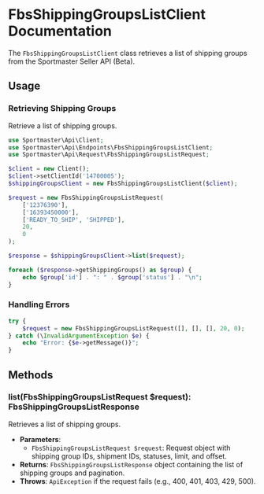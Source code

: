 # FbsShippingGroupsListClient Documentation

The `FbsShippingGroupsListClient` class retrieves a list of shipping groups from the Sportmaster Seller API (Beta).

## Usage

### Retrieving Shipping Groups

Retrieve a list of shipping groups.

```php
use Sportmaster\Api\Client;
use Sportmaster\Api\Endpoints\FbsShippingGroupsListClient;
use Sportmaster\Api\Request\FbsShippingGroupsListRequest;

$client = new Client();
$client->setClientId('14700005');
$shippingGroupsClient = new FbsShippingGroupsListClient($client);

$request = new FbsShippingGroupsListRequest(
    ['12376390'],
    ['16393450000'],
    ['READY_TO_SHIP', 'SHIPPED'],
    20,
    0
);

$response = $shippingGroupsClient->list($request);

foreach ($response->getShippingGroups() as $group) {
    echo $group['id'] . ": " . $group['status'] . "\n";
}
```

### Handling Errors

```php
try {
    $request = new FbsShippingGroupsListRequest([], [], [], 20, 0);
} catch (\InvalidArgumentException $e) {
    echo "Error: {$e->getMessage()}";
}
```

## Methods

### list(FbsShippingGroupsListRequest $request): FbsShippingGroupsListResponse

Retrieves a list of shipping groups.

- **Parameters**:
  - `FbsShippingGroupsListRequest $request`: Request object with shipping group IDs, shipment IDs, statuses, limit, and offset.
- **Returns**: `FbsShippingGroupsListResponse` object containing the list of shipping groups and pagination.
- **Throws**: `ApiException` if the request fails (e.g., 400, 401, 403, 429, 500).